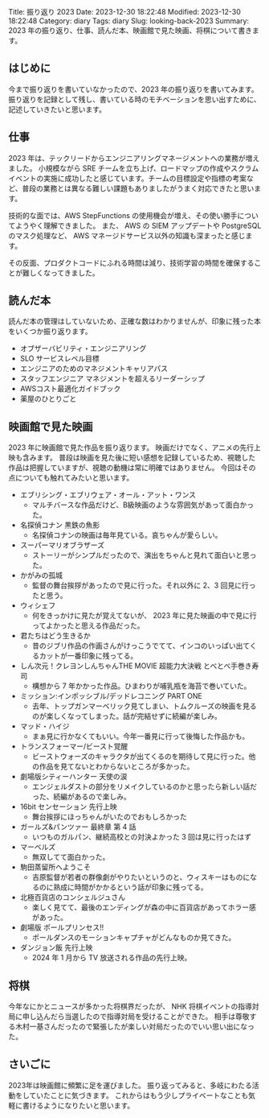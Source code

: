 Title: 振り返り 2023
Date: 2023-12-30 18:22:48
Modified: 2023-12-30 18:22:48
Category: diary
Tags: diary
Slug: looking-back-2023
Summary: 2023 年の振り返り、仕事、読んだ本、映画館で見た映画、将棋について書きます。

## はじめに

今まで振り返りを書いていなかったので、2023 年の振り返りを書いてみます。
振り返りを記録として残し、書いている時のモチベーションを思い出すために、記述していきたいと思います。

## 仕事

2023 年は、テックリードからエンジニアリングマネージメントへの業務が増えました。
小規模ながら SRE チームを立ち上げ、ロードマップの作成やスクラムイベントの実施に成功したと感じています。チームの目標設定や指標の考案など、普段の業務とは異なる難しい課題もありましたがうまく対応できたと思います。

技術的な面では、AWS StepFunctions の使用機会が増え、その使い勝手についてようやく理解できました。
また、 AWS の SIEM アップデートや PostgreSQL のマスク処理など、 AWS マネージドサービス以外の知識も深まったと感じます。

その反面、プロダクトコードにふれる時間は減り、技術学習の時間を確保することが難しくなってきました。

## 読んだ本

読んだ本の管理はしていないため、正確な数はわかりませんが、印象に残った本をいくつか振り返ります。

- オブザーバビリティ・エンジニアリング
- SLO サービスレベル目標
- エンジニアのためのマネジメントキャリアパス
- スタッフエンジニア マネジメントを超えるリーダーシップ
- AWSコスト最適化ガイドブック
- 薬屋のひとりごと


## 映画館で見た映画

2023 年に映画館で見た作品を振り返ります。
映画だけでなく、アニメの先行上映も含みます。
普段は映画を見た後に短い感想を記録しているため、視聴した作品は把握していますが、視聴の動機は常に明確ではありません。
今回はその点についても触れてみたいと思います。

- エブリシング・エブリウェア・オール・アット・ワンス
    - マルチバースな作品だけど、B級映画のような雰囲気があって面白かった。
- 名探偵コナン 黒鉄の魚影
    - 名探偵コナンの映画は毎年見ている。哀ちゃんが愛らしい。
- スーパーマリオブラザーズ
    - ストーリーがシンプルだったので、演出をちゃんと見れて面白いと思った。
- かがみの孤城
    - 監督の舞台挨拶があったので見に行った。それ以外に 2、3 回見に行ったと思う。
- ウィシェフ
    - 何をきっかけに見たが覚えてないが、 2023 年に見た映画の中で見に行ってよかったと思える作品だった。
- 君たちはどう生きるか
    - 昔のジブリ作品の作画さんがけっこうでてて、インコのいっぱい出てくるカットが一番印象に残ってる。
- しん次元！クレヨンしんちゃんTHE MOVIE 超能力大決戦 とべとべ手巻き寿司
    - 構想から 7 年かかった作品。ひまわりが哺乳瓶を海苔で巻いていた。
- ミッション:インポッシブル/デッドレコニング PART ONE
    - 去年、トップガンマーベリック見てしまい、トムクルーズの映画を見るのが楽しくなってしまった。話が完結せずに続編が楽しみ。
- マッド・ハイジ
    - まぁ見に行かなくてもいい。今年一番見に行って後悔した作品かも。
- トランスフォーマー/ビースト覚醒
    - ビーストウォーズのキャラクタが出てくるのを期待して見に行った。他の作品を見てないとわからないところが多かった。
- 劇場版シティーハンター 天使の涙
    - エンジェルダストの部分をリメイクしているのかと思ったら新しい話だった、続編があるので楽しみ。
- 16bit センセーション 先行上映
    - 舞台挨拶にほっちゃんがいたのでおもしろかった
- ガールズ&パンツァー 最終章 第 4 話
    - いつものガルパン、継続高校との対決よかった 3 回は見に行ったはず
- マーベルズ
    - 無双してて面白かった。
- 駒田蒸留所へようこそ
    - 吉原監督が若者の群像劇がやりたいというのと、ウィスキーはものになるのに熟成に時間がかかるという話が印象に残ってる。
- 北極百貨店のコンシェルジュさん
    - 楽しく見てて、最後のエンディングが森の中に百貨店があってホラー感があった。
- 劇場版 ポールプリンセス!!
    - ポールダンスのモーションキャプチャがどんなものか見てきた。
- ダンジョン飯 先行上映
    - 2024 年 1 月から TV 放送される作品の先行上映。

## 将棋

今年なにかとニュースが多かった将棋界だったが、
NHK 将棋イベントの指導対局に申し込んだら当選したので指導対局を受けることができた。
相手は尊敬する木村一基さんだったので緊張したが楽しい対局だったのでいい思い出になった。


## さいごに

2023年は映画館に頻繁に足を運びました。
振り返ってみると、多岐にわたる活動をしていたことに気づきます。
これからはもう少しプライベートなことも気軽に書けるようになりたいと思います。
